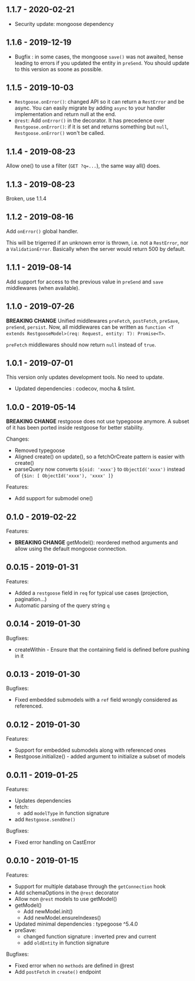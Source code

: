 ## 1.1.7 - 2020-02-21
- Security update: mongoose dependency

## 1.1.6 - 2019-12-19
- Bugfix : in some cases, the mongoose `save()` was not awaited, hense leading to errors if you updated the entity 
  in `preSend`. You should update to this version as soone as possible.
    
## 1.1.5 - 2019-10-03
- `Restgoose.onError()`: changed API so it can return a `RestError` and be async. You can easily migrate by adding `async`
  to your handler implementation and return null at the end. 
- `@rest`: Add `onError()` in the decorator. It has precedence over `Restgoose.onError()`: if it is set and returns something but `null`,
  `Restgoose.onError()` won't be called. 

## 1.1.4 - 2019-08-23
Allow one() to use a filter (`GET ?q=...`), the same way all() does.

## 1.1.3 - 2019-08-23
Broken, use 1.1.4

## 1.1.2 - 2019-08-16
Add `onError()` global handler. 

This will be trigerred if an unknown error is thrown, i.e. not a `RestError`, nor a `ValidationError`. 
Basically when the server would return 500 by default.

## 1.1.1 - 2019-08-14
Add support for access to the previous value in `preSend` and `save` middlewares (when available).

## 1.1.0 - 2019-07-26
**BREAKING CHANGE** 
Unified middlewares `preFetch`, `postFetch`, `preSave`, `preSend`, `persist`. 
Now, all middlewares can be written as `function <T extends RestgooseModel>(req: Request, entity: T): Promise<T>`.

`preFetch` middlewares should now return `null` instead of `true`.

## 1.0.1 - 2019-07-01
This version only updates development tools. No need to update.
- Updated dependencies : codecov, mocha & tslint.

## 1.0.0 - 2019-05-14
**BREAKING CHANGE** restgoose does not use typegoose anymore. A subset of it has been ported inside restgoose for
better stability.

Changes:
- Removed typegoose
- Aligned create() on update(), so a fetchOrCreate pattern is easier with create()
- parseQuery now converts `${oid: 'xxxx'}` to `ObjectId('xxxx')` instead of `{$in: [ ObjectId('xxxx'), 'xxxx' ]}`

Features: 
- Add support for submodel one()

## 0.1.0 - 2019-02-22
Features:
- **BREAKING CHANGE** getModel(): reordered method arguments and allow using the default mongoose connection.

## 0.0.15 - 2019-01-31
Features: 
- Added a `restgoose` field in `req` for typical use cases (projection, pagination...)
- Automatic parsing of the query string `q`

## 0.0.14 - 2019-01-30
Bugfixes:
- createWithin - Ensure that the containing field is defined before pushing in it 

## 0.0.13 - 2019-01-30
Bugfixes:
- Fixed embedded submodels with a `ref` field wrongly considered as referenced. 

## 0.0.12 - 2019-01-30
Features:
- Support for embedded submodels along with referenced ones
- Restgoose.initialize() - added argument to initialize a subset of models

## 0.0.11 - 2019-01-25
Features: 
- Updates dependencies
- fetch: 
  - add `modelType` in function signature
- add `Restgoose.sendOne()`

Bugfixes:
- Fixed error handling on CastError

## 0.0.10 - 2019-01-15
Features: 
- Support for multiple database through the `getConnection` hook
- Add schemaOptions in the `@rest` decorator
- Allow non `@rest` models to use getModel()
- getModel()
  - Add newModel.init()
  - Add newModel.ensureIndexes() 
- Updated minimal dependencies : typegoose ^5.4.0
- preSave: 
  - changed function signature : inverted prev and current
  - add `oldEntity` in function signature

Bugfixes:
- Fixed error when no `methods` are defined in @rest
- Add `postFetch` in `create()` endpoint

